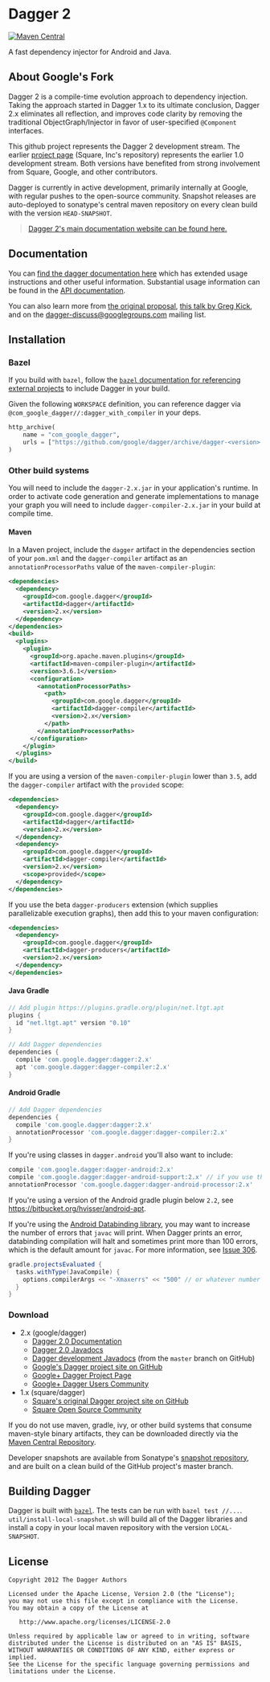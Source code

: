 # Dagger 2

[![Maven Central][mavenbadge-svg]][mavencentral]

A fast dependency injector for Android and Java.

## About Google's Fork

Dagger 2 is a compile-time evolution approach to dependency injection.
Taking the approach started in Dagger 1.x to its ultimate conclusion,
Dagger 2.x eliminates all reflection, and improves code clarity by
removing the traditional ObjectGraph/Injector in favor of user-specified
`@Component` interfaces.

This github project represents the Dagger 2 development stream.  The earlier
[project page][square] (Square, Inc's repository) represents the earlier 1.0
development stream. Both versions have benefited from strong involvement from
Square, Google, and other contributors.

Dagger is currently in active development, primarily internally at Google,
with regular pushes to the open-source community. Snapshot releases are
auto-deployed to sonatype's central maven repository on every clean build with
the version `HEAD-SNAPSHOT`.

> [Dagger 2's main documentation website can be found here.][website]

## Documentation

You can [find the dagger documentation here][website] which has extended usage
instructions and other useful information.  Substantial usage information can be
found in the [API documentation][20api].

You can also learn more from [the original proposal][proposal],
[this talk by Greg Kick][gaktalk], and on the dagger-discuss@googlegroups.com
mailing list.

## Installation

### Bazel

If you build with `bazel`, follow the [`bazel` documentation for referencing
external projects][bazel-external-deps] to include Dagger in your build.

Given the following `WORKSPACE` definition, you can reference dagger via
`@com_google_dagger//:dagger_with_compiler` in your deps.

```python
http_archive(
    name = "com_google_dagger",
    urls = ["https://github.com/google/dagger/archive/dagger-<version>.zip"],
)
```

### Other build systems

You will need to include the `dagger-2.x.jar` in your application's runtime.
In order to activate code generation and generate implementations to manage
your graph you will need to include `dagger-compiler-2.x.jar` in your build
at compile time.

#### Maven

In a Maven project, include the `dagger` artifact in the dependencies section
of your `pom.xml` and the `dagger-compiler` artifact as an
`annotationProcessorPaths` value of the `maven-compiler-plugin`:

```xml
<dependencies>
  <dependency>
    <groupId>com.google.dagger</groupId>
    <artifactId>dagger</artifactId>
    <version>2.x</version>
  </dependency>
</dependencies>
<build>
  <plugins>
    <plugin>
      <groupId>org.apache.maven.plugins</groupId>
      <artifactId>maven-compiler-plugin</artifactId>
      <version>3.6.1</version>
      <configuration>
        <annotationProcessorPaths>
          <path>
            <groupId>com.google.dagger</groupId>
            <artifactId>dagger-compiler</artifactId>
            <version>2.x</version>
          </path>
        </annotationProcessorPaths>
      </configuration>
    </plugin>
  </plugins>
</build>
```

If you are using a version of the `maven-compiler-plugin` lower than `3.5`, add
the `dagger-compiler` artifact with the `provided` scope:

```xml
<dependencies>
  <dependency>
    <groupId>com.google.dagger</groupId>
    <artifactId>dagger</artifactId>
    <version>2.x</version>
  </dependency>
  <dependency>
    <groupId>com.google.dagger</groupId>
    <artifactId>dagger-compiler</artifactId>
    <version>2.x</version>
    <scope>provided</scope>
  </dependency>
</dependencies>
```

If you use the beta `dagger-producers` extension (which supplies
parallelizable execution graphs), then add this to your maven configuration:

```xml
<dependencies>
  <dependency>
    <groupId>com.google.dagger</groupId>
    <artifactId>dagger-producers</artifactId>
    <version>2.x</version>
  </dependency>
</dependencies>
```

#### Java Gradle
```groovy
// Add plugin https://plugins.gradle.org/plugin/net.ltgt.apt
plugins {
  id "net.ltgt.apt" version "0.10"
}

// Add Dagger dependencies
dependencies {
  compile 'com.google.dagger:dagger:2.x'
  apt 'com.google.dagger:dagger-compiler:2.x'
}
```

#### Android Gradle
```groovy
// Add Dagger dependencies
dependencies {
  compile 'com.google.dagger:dagger:2.x'
  annotationProcessor 'com.google.dagger:dagger-compiler:2.x'
}
```

If you're using classes in `dagger.android` you'll also want to include:

```groovy
compile 'com.google.dagger:dagger-android:2.x'
compile 'com.google.dagger:dagger-android-support:2.x' // if you use the support libraries
annotationProcessor 'com.google.dagger:dagger-android-processor:2.x'
```

If you're using a version of the Android gradle plugin below `2.2`, see
https://bitbucket.org/hvisser/android-apt.

If you're using the [Android Databinding library][databinding], you may want to
increase the number of errors that `javac` will print. When Dagger prints an
error, databinding compilation will halt and sometimes print more than 100
errors, which is the default amount for `javac`. For more information, see
[Issue 306](https://github.com/google/dagger/issues/306).

```groovy
gradle.projectsEvaluated {
  tasks.withType(JavaCompile) {
    options.compilerArgs << "-Xmaxerrs" << "500" // or whatever number you want
  }
}
```

### Download

  * 2.x (google/dagger)
    * [Dagger 2.0 Documentation][website]
    * [Dagger 2.0 Javadocs][20api]
    * [Dagger development Javadocs][latestapi] (from the `master` branch
      on GitHub)
    * [Google's Dagger project site on GitHub][project]
    * <a href="https://plus.google.com/118328287768685565185"
         rel="publisher">Google+ Dagger Project Page</a>
    * [Google+ Dagger Users Community][community]
  * 1.x (square/dagger)
    * [Square's original Dagger project site on GitHub][square]
    * [Square Open Source Community][squarecommunity]


If you do not use maven, gradle, ivy, or other build systems that consume
maven-style binary artifacts, they can be downloaded directly via the
[Maven Central Repository][mavencentral].

Developer snapshots are available from Sonatype's
[snapshot repository][dagger-snap], and are built on a clean build of
the GitHub project's master branch.

## Building Dagger

Dagger is built with [`bazel`]. The tests can be run with `bazel test //...`.
`util/install-local-snapshot.sh` will build all of the Dagger libraries and
install a copy in your local maven repository with the version `LOCAL-SNAPSHOT`.

## License

    Copyright 2012 The Dagger Authors

    Licensed under the Apache License, Version 2.0 (the "License");
    you may not use this file except in compliance with the License.
    You may obtain a copy of the License at

       http://www.apache.org/licenses/LICENSE-2.0

    Unless required by applicable law or agreed to in writing, software
    distributed under the License is distributed on an "AS IS" BASIS,
    WITHOUT WARRANTIES OR CONDITIONS OF ANY KIND, either express or implied.
    See the License for the specific language governing permissions and
    limitations under the License.

[20api]: https://google.github.io/dagger/api/2.0/
[`bazel`]: https://bazel.build
[bazel-external-deps]: https://docs.bazel.build/versions/master/external.html#depending-on-other-bazel-projects
[community]: https://plus.google.com/communities/111933036769103367883
[dagger-snap]: https://oss.sonatype.org/content/repositories/snapshots/com/google/dagger/
[databinding]: https://developer.android.com/topic/libraries/data-binding/
[gaktalk]: https://www.youtube.com/watch?v=oK_XtfXPkqw
[latestapi]: https://google.github.io/dagger/api/latest/
[mavenbadge-svg]: https://maven-badges.herokuapp.com/maven-central/com.google.dagger/dagger/badge.svg
[mavencentral]: https://search.maven.org/artifact/com.google.dagger/dagger
[project]: http://github.com/google/dagger/
[proposal]: https://github.com/square/dagger/issues/366
[square]: http://github.com/square/dagger/
[squarecommunity]: https://plus.google.com/communities/109244258569782858265
[website]: https://google.github.io/dagger
